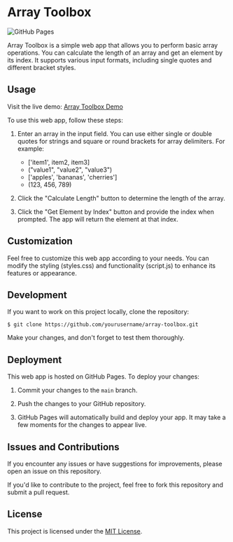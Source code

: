 # Array Toolbox

![GitHub Pages](https://img.shields.io/badge/GitHub%20Pages-Deployed-brightgreen)

Array Toolbox is a simple web app that allows you to perform basic array operations. You can calculate the length of an array and get an element by its index. It supports various input formats, including single quotes and different bracket styles.

## Usage

Visit the live demo: [Array Toolbox Demo](https://yourusername.github.io/array-toolbox)

To use this web app, follow these steps:

1. Enter an array in the input field. You can use either single or double quotes for strings and square or round brackets for array delimiters. For example:
   - ['item1', item2, item3]
   - ("value1", "value2", "value3")
   - ['apples', 'bananas', 'cherries']
   - (123, 456, 789)

2. Click the "Calculate Length" button to determine the length of the array.

3. Click the "Get Element by Index" button and provide the index when prompted. The app will return the element at that index.

## Customization

Feel free to customize this web app according to your needs. You can modify the styling (styles.css) and functionality (script.js) to enhance its features or appearance.

## Development

If you want to work on this project locally, clone the repository:

`$ git clone https://github.com/yourusername/array-toolbox.git`

Make your changes, and don't forget to test them thoroughly.

## Deployment

This web app is hosted on GitHub Pages. To deploy your changes:

1. Commit your changes to the `main` branch.

2. Push the changes to your GitHub repository.

3. GitHub Pages will automatically build and deploy your app. It may take a few moments for the changes to appear live.

## Issues and Contributions

If you encounter any issues or have suggestions for improvements, please open an issue on this repository.

If you'd like to contribute to the project, feel free to fork this repository and submit a pull request.

## License

This project is licensed under the [MIT License](LICENSE).